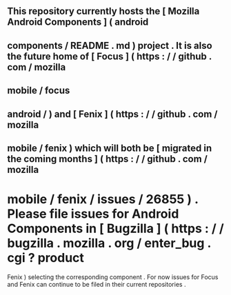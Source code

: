 This
repository
currently
hosts
the
[
Mozilla
Android
Components
]
(
android
-
components
/
README
.
md
)
project
.
It
is
also
the
future
home
of
[
Focus
]
(
https
:
/
/
github
.
com
/
mozilla
-
mobile
/
focus
-
android
/
)
and
[
Fenix
]
(
https
:
/
/
github
.
com
/
mozilla
-
mobile
/
fenix
)
which
will
both
be
[
migrated
in
the
coming
months
]
(
https
:
/
/
github
.
com
/
mozilla
-
mobile
/
fenix
/
issues
/
26855
)
.
Please
file
issues
for
Android
Components
in
[
Bugzilla
]
(
https
:
/
/
bugzilla
.
mozilla
.
org
/
enter_bug
.
cgi
?
product
=
Fenix
)
selecting
the
corresponding
component
.
For
now
issues
for
Focus
and
Fenix
can
continue
to
be
filed
in
their
current
repositories
.
